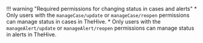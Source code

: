!!! warning "Required permissions for changing status in cases and alerts"
    * Only users with the `manageCase/update` or `manageCase/reopen` permissions can manage status in cases in TheHive.
    * Only users with the `manageAlert/update` or `manageAlert/reopen` permissions can manage status in alerts in TheHive.